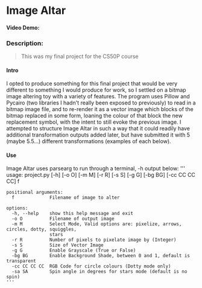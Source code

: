 # Image Altar

#### Video Demo:  <URL HERE>
### Description:
> This was my final project for the CS50P course
#### Intro
I opted to produce something for this final project that would be very different to something I would produce for work, so I settled on a bitmap image altering toy with a variety of features.
The program uses Pillow and Pycairo (two libraries I hadn't really been exposed to previously) to read in a bitmap image file, and to re-render it as a vector image which blocks of the bitmap replaced in some form, loaning the colour of that block the new replacement symbol, with the intent to still evoke the previous image.
I attempted to structure Image Altar in such a way that it could readily have additional transformation outputs added later, but have submitted it with 5 (maybe 5.5...) different transformations (examples of each below).
#### Use
Image Altar uses parsearg to run through a terminal, -h output below:
    '''
    usage: project.py [-h] [-o O] [-m M] [-r R] [-s S] [-g G] [-bg BG] [-cc CC CC CC] f         
                                                                                            
    positional arguments:                                                                       
      f             Filename of image to alter                                                  
                                                                                                
    options:
      -h, --help    show this help message and exit
      -o O          Filename of output image
      -m M          Select Mode, Valid options are: pixelize, arrows, circles, dotty, squiggles,     
                    stars
      -r R          Number of pixels to pixelate image by (Integer)
      -s S          Size of Vector Image
      -g G          Enable Grayscale (True or False)
      -bg BG        Enable Background Shade, between 0 and 1, default is transparent
      -cc CC CC CC  RGB Code for circle colours (Dotty mode only)
      -sa SA        Spin angle in degrees for stars mode (default is no spin)
    '''
